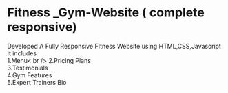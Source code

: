 # Fitness _Gym-Website ( complete responsive)
Developed A Fully Responsive FItness Website using HTML,CSS,Javascript <br />
It includes <br />
1.Menu< br />
2.Pricing Plans <br />
3.Testimonials <br />
4.Gym Features <br />
5.Expert Trainers Bio <br />
